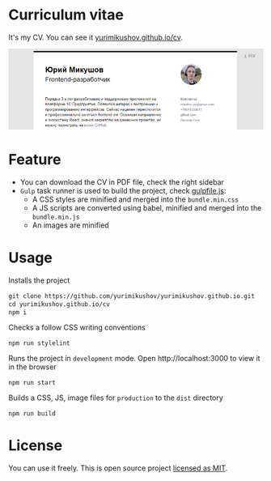 # Curriculum vitae

It's my CV. You can see it [yurimikushov.github.io/cv](https://yurimikushov.github.io/cv).

![Preview](docs/img/preview.png)

# Feature

* You can download the CV in PDF file, check the right sidebar
* `Gulp` task runner is used to build the project, check [gulpfile.js](gulpfile.js):
  * A CSS styles are minified and merged into the `bundle.min.css`
  * A JS scripts are converted using babel, minified and merged into the `bundle.min.js`
  * An images are minified

# Usage

Installs the project

```
git clone https://github.com/yurimikushov/yurimikushov.github.io.git
cd yurimikushov.github.io/cv
npm i
```

Checks a follow CSS writing conventions

```
npm run stylelint
```

Runs the project in `development` mode. Open http://localhost:3000 to view it in the browser

```
npm run start
```

Builds a CSS, JS, image files for `production` to the `dist` directory

```
npm run build
```

# License

You can use it freely. This is open source project [licensed as MIT](LICENSE).
